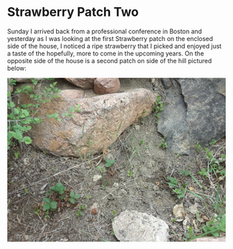 # Strawberry Patch Two
Sunday I arrived back from a professional conference in Boston and
yesterday as I was looking at the first Strawberry patch on the 
enclosed side of the house, I noticed a ripe strawberry that I picked
and enjoyed just a taste of the hopefully, more to come in the
upcoming years. On the opposite side of the house is a 
second patch on side of the hill pictured below:

![Second Strawberry Patch][SECOND_BERRY]

[SECOND_BERRY]: img/20190514_strawberry-patch.png
